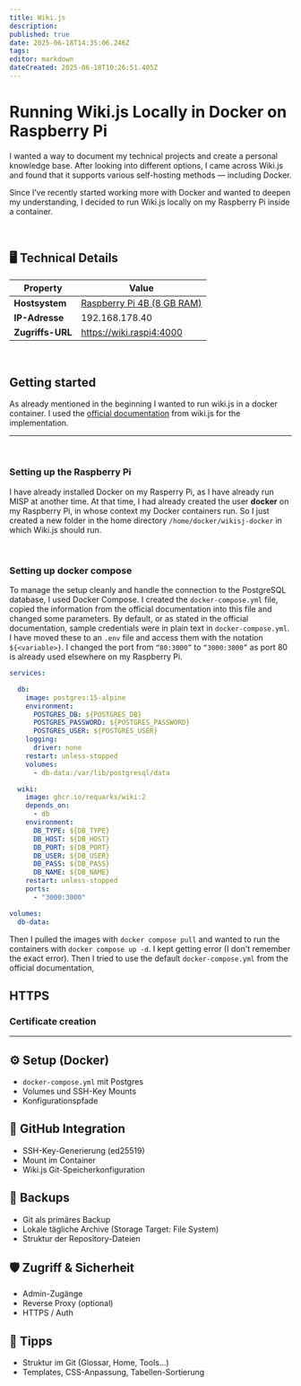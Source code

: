```yaml
---
title: Wiki.js
description: 
published: true
date: 2025-06-18T14:35:06.246Z
tags: 
editor: markdown
dateCreated: 2025-06-18T10:26:51.405Z
---
```


# Running Wiki.js Locally in Docker on Raspberry Pi

I wanted a way to document my technical projects and create a personal knowledge base. After looking into different options, I came across Wiki.js and found that it supports various self-hosting methods — including Docker.

Since I’ve recently started working more with Docker and wanted to deepen my understanding, I decided to run Wiki.js locally on my Raspberry Pi inside a container.

<br>

## 🖥️ Technical Details
| Property | Value |
|---|---|
| **Hostsystem** | [Raspberry Pi 4B (8 GB RAM)](/home-lab/Server/raspberrypi)|
| **IP-Adresse** | 192.168.178.40 |
| **Zugriffs-URL** | https://wiki.raspi4:4000 |

<br>

## Getting started
As already mentioned in the beginning I wanted to run wiki.js in a docker container. I used the [official documentation](https://docs.requarks.io/install/docker) from wiki.js for the implementation.

---
<br>

### Setting up the Raspberry Pi
I have already installed Docker on my Rasperry Pi, as I have already run MISP at another time. At that time, I had already created the user **docker** on my Raspberry Pi, in whose context my Docker containers run. So I just created a new folder in the home directory `/home/docker/wikisj-docker` in which Wiki.js should run.

<br>

### Setting up docker compose
To manage the setup cleanly and handle the connection to the PostgreSQL database, I used Docker Compose.
I created the `docker-compose.yml` file, copied the information from the official documentation into this file and changed some parameters.
By default, or as stated in the official documentation, sample credentials were in plain text in `docker-compose.yml`. I have moved these to an `.env` file and access them with the notation `${<variable>}`.
I changed the port from `“80:3000”` to `“3000:3000”` as port 80 is already used elsewhere on my Raspberry Pi.


```yaml
services:

  db:
    image: postgres:15-alpine
    environment:
      POSTGRES_DB: ${POSTGRES_DB}
      POSTGRES_PASSWORD: ${POSTGRES_PASSWORD}
      POSTGRES_USER: ${POSTGRES_USER}
    logging:
      driver: none
    restart: unless-stopped
    volumes:
      - db-data:/var/lib/postgresql/data

  wiki:
    image: ghcr.io/requarks/wiki:2
    depends_on:
      - db
    environment:
      DB_TYPE: ${DB_TYPE}
      DB_HOST: ${DB_HOST}
      DB_PORT: ${DB_PORT}
      DB_USER: ${DB_USER}
      DB_PASS: ${DB_PASS}
      DB_NAME: ${DB_NAME}
    restart: unless-stopped
    ports:
      - "3000:3000"

volumes:
  db-data:
```

Then I pulled the images with `docker compose pull` and wanted to run the containers with `docker compose up -d`. I kept getting error (I don't remember the exact error). Then I tried to use the default `docker-compose.yml` from the official documentation, 


## HTTPS

### Certificate creation



--- 

## ⚙️ Setup (Docker)

- `docker-compose.yml` mit Postgres
- Volumes und SSH-Key Mounts
- Konfigurationspfade

## 🔐 GitHub Integration

- SSH-Key-Generierung (ed25519)
- Mount im Container
- Wiki.js Git-Speicherkonfiguration

## 💾 Backups

- Git als primäres Backup
- Lokale tägliche Archive (Storage Target: File System)
- Struktur der Repository-Dateien

## 🛡️ Zugriff & Sicherheit

- Admin-Zugänge
- Reverse Proxy (optional)
- HTTPS / Auth

## 🧠 Tipps

- Struktur im Git (Glossar, Home, Tools...)
- Templates, CSS-Anpassung, Tabellen-Sortierung

